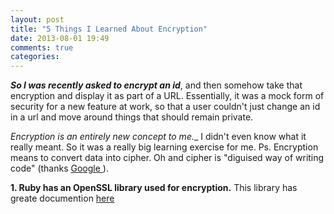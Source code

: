 ```yaml
---
layout: post
title: "5 Things I Learned About Encryption"
date: 2013-08-01 19:49
comments: true
categories: 
---
```


***So I was recently asked to encrypt an id***, and then somehow take that encryption and display it as part of a URL. Essentially, it was a mock form of security for a new feature at work, so that a user couldn't just change an id in a url and move around things that should remain private.

_Encryption is an entirely new concept to me.__ I didn't even know what it really meant. So it was a really big learning exercise for me. Ps. Encryption means to convert data into cipher. Oh and cipher is "diguised way of writing code" (thanks <a href="https://www.google.com/search?q=cipher+definition&oq=cipher+definition&aqs=chrome.0.0l4.1710j0&sourceid=chrome&ie=UTF-8"> Google </a>).

__1. Ruby has an OpenSSL library used for encryption.__
This library has greate documention <a href="http://www.ruby-doc.org/stdlib-1.9.3/libdoc/openssl/rdoc/OpenSSL.html"> here </a>
